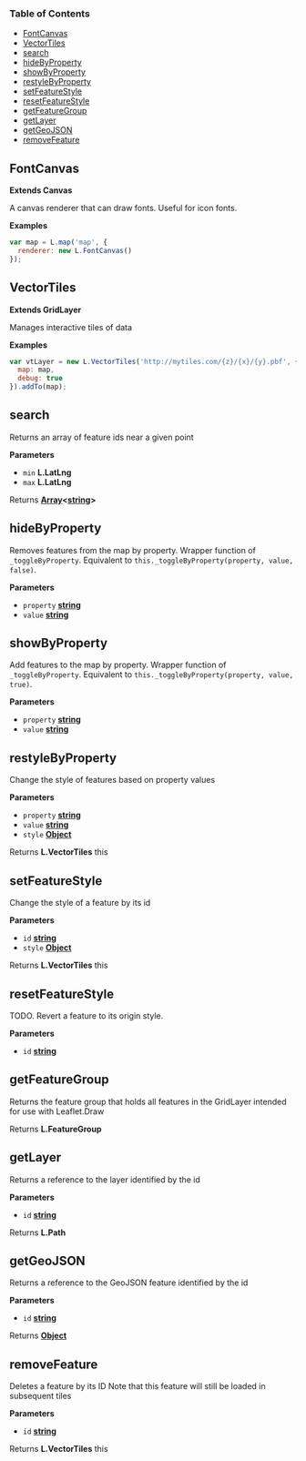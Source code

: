 <!-- Generated by documentation.js. Update this documentation by updating the source code. -->

### Table of Contents

-   [FontCanvas](#fontcanvas)
-   [VectorTiles](#vectortiles)
-   [search](#search)
-   [hideByProperty](#hidebyproperty)
-   [showByProperty](#showbyproperty)
-   [restyleByProperty](#restylebyproperty)
-   [setFeatureStyle](#setfeaturestyle)
-   [resetFeatureStyle](#resetfeaturestyle)
-   [getFeatureGroup](#getfeaturegroup)
-   [getLayer](#getlayer)
-   [getGeoJSON](#getgeojson)
-   [removeFeature](#removefeature)

## FontCanvas

**Extends Canvas**

A canvas renderer that can draw fonts.
Useful for icon fonts.

**Examples**

```javascript
var map = L.map('map', {
  renderer: new L.FontCanvas()
});
```

## VectorTiles

**Extends GridLayer**

Manages interactive tiles of data

**Examples**

```javascript
var vtLayer = new L.VectorTiles('http://mytiles.com/{z}/{x}/{y}.pbf', {
  map: map,
  debug: true
}).addTo(map);
```

## search

Returns an array of feature ids near a given point

**Parameters**

-   `min` **L.LatLng** 
-   `max` **L.LatLng** 

Returns **[Array](https://developer.mozilla.org/en-US/docs/Web/JavaScript/Reference/Global_Objects/Array)&lt;[string](https://developer.mozilla.org/en-US/docs/Web/JavaScript/Reference/Global_Objects/String)>** 

## hideByProperty

Removes features from the map by property.
Wrapper function of `_toggleByProperty`.
Equivalent to `this._toggleByProperty(property, value, false)`.

**Parameters**

-   `property` **[string](https://developer.mozilla.org/en-US/docs/Web/JavaScript/Reference/Global_Objects/String)** 
-   `value` **[string](https://developer.mozilla.org/en-US/docs/Web/JavaScript/Reference/Global_Objects/String)** 

## showByProperty

Add features to the map by property.
Wrapper function of `_toggleByProperty`.
Equivalent to `this._toggleByProperty(property, value, true)`.

**Parameters**

-   `property` **[string](https://developer.mozilla.org/en-US/docs/Web/JavaScript/Reference/Global_Objects/String)** 
-   `value` **[string](https://developer.mozilla.org/en-US/docs/Web/JavaScript/Reference/Global_Objects/String)** 

## restyleByProperty

Change the style of features based on property values

**Parameters**

-   `property` **[string](https://developer.mozilla.org/en-US/docs/Web/JavaScript/Reference/Global_Objects/String)** 
-   `value` **[string](https://developer.mozilla.org/en-US/docs/Web/JavaScript/Reference/Global_Objects/String)** 
-   `style` **[Object](https://developer.mozilla.org/en-US/docs/Web/JavaScript/Reference/Global_Objects/Object)** 

Returns **L.VectorTiles** this

## setFeatureStyle

Change the style of a feature by its id

**Parameters**

-   `id` **[string](https://developer.mozilla.org/en-US/docs/Web/JavaScript/Reference/Global_Objects/String)** 
-   `style` **[Object](https://developer.mozilla.org/en-US/docs/Web/JavaScript/Reference/Global_Objects/Object)** 

Returns **L.VectorTiles** this

## resetFeatureStyle

TODO.
Revert a feature to its origin style.

**Parameters**

-   `id` **[string](https://developer.mozilla.org/en-US/docs/Web/JavaScript/Reference/Global_Objects/String)** 

## getFeatureGroup

Returns the feature group that holds all features in the GridLayer
intended for use with Leaflet.Draw

Returns **L.FeatureGroup** 

## getLayer

Returns a reference to the layer identified by the id

**Parameters**

-   `id` **[string](https://developer.mozilla.org/en-US/docs/Web/JavaScript/Reference/Global_Objects/String)** 

Returns **L.Path** 

## getGeoJSON

Returns a reference to the GeoJSON feature identified by the id

**Parameters**

-   `id` **[string](https://developer.mozilla.org/en-US/docs/Web/JavaScript/Reference/Global_Objects/String)** 

Returns **[Object](https://developer.mozilla.org/en-US/docs/Web/JavaScript/Reference/Global_Objects/Object)** 

## removeFeature

Deletes a feature by its ID
Note that this feature will still be loaded in subsequent tiles

**Parameters**

-   `id` **[string](https://developer.mozilla.org/en-US/docs/Web/JavaScript/Reference/Global_Objects/String)** 

Returns **L.VectorTiles** this
